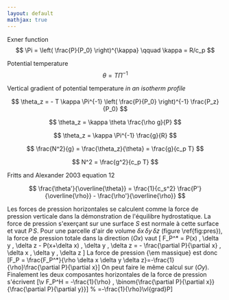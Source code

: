 ```yaml
---
layout: default
mathjax: true
---
```


Exner function 
$$ \Pi  = \left( \frac{P}{P_0} \right)^{\kappa} \qquad \kappa = R/c_p $$

Potential temperature 
$$ \theta = T \Pi^{-1} $$

Vertical gradient of potential temperature *in an isotherm profile*

$$ \theta_z = - T \kappa \Pi^{-1}  \left( \frac{P}{P_0} \right)^{-1} \frac{P_z}{P_0} $$

$$ \theta_z = \kappa \theta \frac{\rho g}{P} $$

$$ \theta_z = \kappa \Pi^{-1} \frac{g}{R} $$

$$ \frac{N^2}{g} = \frac{\theta_z}{\theta} = \frac{g}{c_p T} $$

$$ N^2 = \frac{g^2}{c_p T} $$

Fritts and Alexander 2003 equation 12

$$ \frac{\theta'}{\overline{\theta}} = \frac{1}{c_s^2} \frac{P'}{\overline{\rho}} - \frac{\rho'}{\overline{\rho}} $$

Les forces de pression horizontales se calculent comme la force de pression verticale dans la démonstration de l'équilibre hydrostatique. La force de pression s'exerçant sur une surface $S$ est normale à cette surface et vaut $P \, S$. Pour une parcelle d'air de volume $\delta x \, \delta y \, \delta z$ (figure \ref{fig:pres}), la force de pression totale dans la direction ($Ox$) vaut
\[ F_P^* = P(x) \, \delta y \, \delta z - P(x+\delta x) \, \delta y \, \delta z = - \frac{\partial P}{\partial x} \, \delta x \, \delta y \, \delta z \]
La force de pression {\em massique} est donc
\[F_P = \frac{F_P^*}{\rho \delta x \delta y \delta z}=-\frac{1}{\rho}\frac{\partial P}{\partial x}\]
On peut faire le même calcul sur ($Oy$). Finalement les deux composantes horizontales de la force de pression s'écrivent
\[\v F_P^H = -\frac{1}{\rho} \, \binom{\frac{\partial P}{\partial x}}{\frac{\partial P}{\partial y}}\] %  =-\frac{1}{\rho}\vl{grad}P\]
